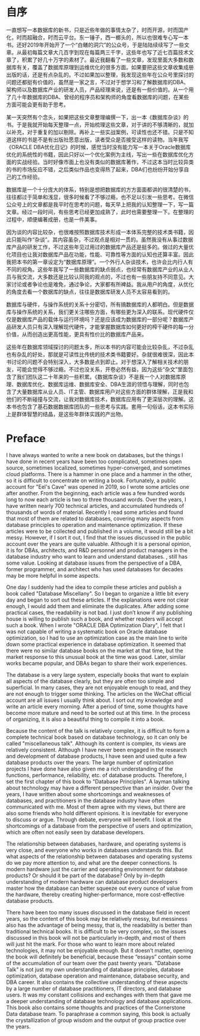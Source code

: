 # 自序

一直想写一本数据库的新书，只是近些年做的事情太杂了，时而开源，时而国产化，时而超融合，时而云平台。东一锤子，西一榔头的，所以也很难专心写一本书。还好2019年开始开了一个“白鳝的洞穴”的公众号，于是陆陆续续写了一些文章。从最初每篇文章大几百字到现在每篇两三千字，这些年也写了近七百篇技术文章了，积累了好几十万字的素材了。最近我翻看了一些文章，发现里面大多数和数据库有关，覆盖了数据库原理到运维优化的很多方面。如果要把这些文章收集成册出版的话，还是有点杂乱的。不过如果加以整理，我发现这些年在公众号里探讨的问题还都挺有价值的，虽然是一家之言，不过对于想学习和了解数据库的DBA、架构师以及数据库产业的研发人员，产品经理来说，还是有一些价值的。从一个用了几十年数据库的DBA、曾经的程序员和架构师的角度看数据库的问题，在某些方面可能会更有助于思考。

某一天突然有个念头，如果把这些文章整理编撰一下，出一本《数据库杂谈》的书。于是我就开始每天整理一点，开始梳理这些文章，对于讲的不够清晰的，就加以补充，对于重复的加以剔除。再补上一些实战案例，可读性也还不错。只是不知道这样的书是不是有出版社愿意出版，读者受众是否接受这样的读物。当年我写《ORACLE DBA优化日记》的时候，感觉当时没有能力写一本关于Oracle数据库优化的系统性的书籍，因此只好以一个优化案例为主线，写出一些在数据库优化方面的实战经验。当时好像市面上也没有类似的数据库著作，不过这本当时比较异类的书的市场反应不错，之后类似作品也变得热了起来，DBA们也纷纷开始分享自己的​工作经验。

数据库是一个十分庞大的体系，特别是想把数据库的方方面面都讲的很清楚的书，往往都过于简单和浅显，很多​时候看了不够过瘾，也不足以引发一些思考。​在微信公众号上的文章都是我平时在思考的问题，每天早上把我的认知整理一下，写一篇文章。经过一段时间，有些思考已经更加成熟了，此时​也需要整理一下。在整理的过程中，顺便编著成册，​也是一件美事。

因为谈的内容比较杂，也很难按照数据库技术形成一本体系完整的技术类书籍，因此只能叫作“杂谈”。其内容虽杂，不过观点是相对一贯的。虽然我没有从事过数据库产品的研发工作，不过这些年见过用过的数据库产品还是挺多的。做过的大量优化项目也让我对数据库产品在功能，性能、可靠性等方面的认知也还算丰富。因此我把本书的第一章设定为“数据库原理”。一个外行人杂谈技术，也许会比内行人有不同的视角。这些年我写了一些数据库的缺点弱点，也经常有数据库产业的从业人员与我交流，大多数还是比较认同我的观点的，不过也有一些朋友持不同意见。大家讨论或者争论也是难免，通过争论，大家都有所裨益。我从用户的角度，从优化的角度去看一个数据库的缺点，往往是数据库研发人员不太容易看到的。

数据库与硬件，与操作系统的关系十分密切，所有搞数据库的人都明白。但是数据库与操作系统的关系，我们更关注哪些方面，有哪些更为深入的联系。现代硬件仅仅是数据库产品的载体与运行环境吗？还是应该成为数据库的一部分呢？数据库产品研发人员只有深入理解现代硬件，才能掌握数据库如何更好的榨干硬件的每一分价值，从而创造出更高性能，更具有性价比的数据库产品来。

这些年在数据库领域探讨的问题太多，所以本书的内容可能会比较杂乱，不过杂乱也有杂乱的好处，那就是可读性比传统的技术类书籍要好。杂就很难很深，因此本书讨论的问题不会特别深入，大多数是点到即止。对于想深入了解相关技术的朋友，可能会觉得不够过瘾。不过也没关系，开卷必然有益，因为这些“杂文”里面包含了我们团队这二十年来的一些积累。《数据库杂谈》不是我一个人对数据库原理、数据库优化、数据库运维、数据库安全、DBA生涯的领悟与理解，同时也包含了大量数据库从业人员、IT主管、数据库用户对这些方面的群体理解，正是我和他们的不断碰撞与交流，让我对数据库技术，数据库应用有了更深层次的理解。这本书也包含了基石数据数据库团队的一些思考与实践。套用一句俗话，这本书实际上是群体智慧的结晶，是这些年群体实践的产出物。

# Preface

I have always wanted to write a new book on databases, but the things I have done in recent years have been too complicated, sometimes open source, sometimes localized, sometimes hyper-converged, and sometimes cloud platforms. There is a hammer in one place and a hammer in the other, so it is difficult to concentrate on writing a book. Fortunately, a public account for "Eel's Cave" was opened in 2019, so I wrote some articles one after another. From the beginning, each article was a few hundred words long to now each article is two to three thousand words. Over the years, I have written nearly 700 technical articles, and accumulated hundreds of thousands of words of material. Recently I read some articles and found that most of them are related to databases, covering many aspects from database principles to operation and maintenance optimization. If these articles were to be collected and published in a volume, it would still be a bit messy. However, if I sort it out, I find that the issues discussed in the public account over the years are quite valuable. Although it is a personal opinion, it is for DBAs, architects, and R&D personnel and product managers in the database industry who want to learn and understand databases. , still has some value. Looking at database issues from the perspective of a DBA, former programmer, and architect who has used databases for decades may be more helpful in some aspects.

One day I suddenly had the idea to compile these articles and publish a book called "Database Miscellany". So I began to organize a little bit every day and began to sort out these articles. If the explanations were not clear enough, I would add them and eliminate the duplicates. After adding some practical cases, the readability is not bad. I just don’t know if any publishing house is willing to publish such a book, and whether readers will accept such a book. When I wrote "ORACLE DBA Optimization Diary", I felt that I was not capable of writing a systematic book on Oracle database optimization, so I had to use an optimization case as the main line to write down some practical experience in database optimization. It seemed that there were no similar database books on the market at that time, but the market response to this unusual book at the time was good. Later, similar works became popular, and DBAs began to share their work experiences.

The database is a very large system, especially books that want to explain all aspects of the database clearly, but they are often too simple and superficial. In many cases, they are not enjoyable enough to read, and they are not enough to trigger some thinking. The articles on the WeChat official account are all issues I usually think about. I sort out my knowledge and write an article every morning. After a period of time, some thoughts have become more mature and need to be sorted out at this time. In the process of organizing, it is also a beautiful thing to compile it into a book.

Because the content of the talk is relatively complex, it is difficult to form a complete technical book based on database technology, so it can only be called "miscellaneous talk". Although its content is complex, its views are relatively consistent. Although I have never been engaged in the research and development of database products, I have seen and used quite a few database products over the years. The large number of optimization projects I have done have also given me a rich understanding of the functions, performance, reliability, etc. of database products. Therefore, I set the first chapter of this book to "Database Principles". A layman talking about technology may have a different perspective than an insider. Over the years, I have written about some shortcomings and weaknesses of databases, and practitioners in the database industry have often communicated with me. Most of them agree with my views, but there are also some friends who hold different opinions. It is inevitable for everyone to discuss or argue. Through debate, everyone will benefit. I look at the shortcomings of a database from the perspective of users and optimization, which are often not easily seen by database developers.

The relationship between databases, hardware, and operating systems is very close, and everyone who works in databases understands this. But what aspects of the relationship between databases and operating systems do we pay more attention to, and what are the deeper connections. Is modern hardware just the carrier and operating environment for database products? Or should it be part of the database? Only by in-depth understanding of modern hardware can database product developers master how the database can better squeeze out every ounce of value from the hardware, thereby creating higher-performance, more cost-effective database products.

There have been too many issues discussed in the database field in recent years, so the content of this book may be relatively messy, but messiness also has the advantage of being messy, that is, the readability is better than traditional technical books. It is difficult to be very complex, so the issues discussed in this book will not be particularly in-depth, and most of them will just hit the mark. For those who want to learn more about related technologies, it may not be enjoyable enough. But it doesn’t matter, opening the book will definitely be beneficial, because these “essays” contain some of the accumulation of our team over the past twenty years. "Database Talk" is not just my own understanding of database principles, database optimization, database operation and maintenance, database security, and DBA career. It also contains the collective understanding of these aspects by a large number of database practitioners, IT directors, and database users. It was my constant collisions and exchanges with them that gave me a deeper understanding of database technology and database applications. This book also contains some thoughts and practices of the Cornerstone Data database team. To paraphrase a common saying, this book is actually the crystallization of group wisdom and the output of group practice over the years.
